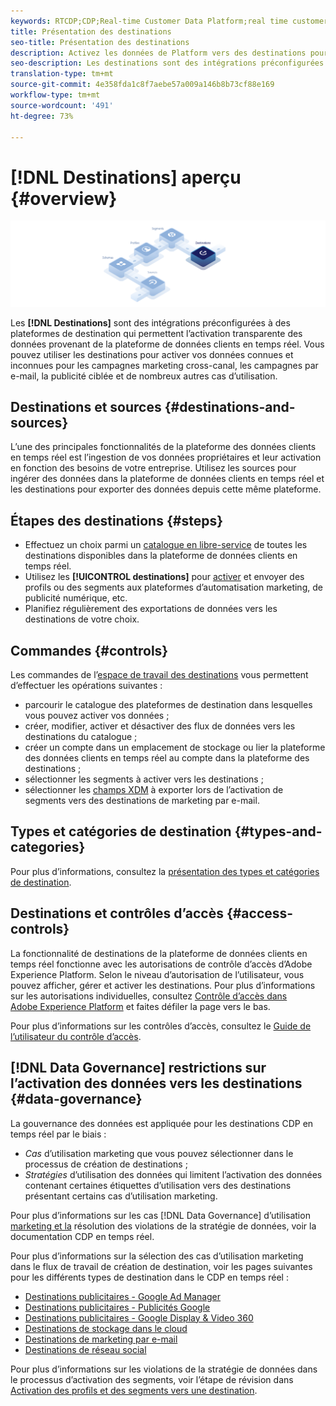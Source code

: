 ```yaml
---
keywords: RTCDP;CDP;Real-time Customer Data Platform;real time customer data platform;real time cdp;cdp;destinations;destination;rtcdp
title: Présentation des destinations
seo-title: Présentation des destinations
description: Activez les données de Platform vers des destinations pour les campagnes marketing intercanaux, les emails, les publicités ciblées, et bien plus encore.
seo-description: Les destinations sont des intégrations préconfigurées à des plateformes de destination qui permettent l’activation transparente des données provenant de la plateforme des données clients en temps réel. Vous pouvez utiliser les destinations dans la plateforme des données clients en temps réel d’Adobe pour activer vos données connues et inconnues pour les campagnes marketing cross-canal, les campagnes par e-mail, la publicité ciblée et de nombreux autres cas d’utilisation.
translation-type: tm+mt
source-git-commit: 4e358fda1c8f7aebe57a009a146b8b73cf88e169
workflow-type: tm+mt
source-wordcount: '491'
ht-degree: 73%

---
```



# [!DNL Destinations] aperçu {#overview}

![Bannière de présentation des destinations](/help/rtcdp/destinations/assets/destinations-overview-banner.png)

Les **[!DNL Destinations]** sont des intégrations préconfigurées à des plateformes de destination qui permettent l’activation transparente des données provenant de la plateforme de données clients en temps réel. Vous pouvez utiliser les destinations pour activer vos données connues et inconnues pour les campagnes marketing cross-canal, les campagnes par e-mail, la publicité ciblée et de nombreux autres cas d’utilisation.

## Destinations et sources {#destinations-and-sources}

L’une des principales fonctionnalités de la plateforme des données clients en temps réel est l’ingestion de vos données propriétaires et leur activation en fonction des besoins de votre entreprise. Utilisez les sources pour ingérer des données dans la plateforme de données clients en temps réel et les destinations pour exporter des données depuis cette même plateforme.

## Étapes des destinations {#steps}

* Effectuez un choix parmi un [catalogue en libre-service](/help/rtcdp/destinations/destinations-catalog.md) de toutes les destinations disponibles dans la plateforme de données clients en temps réel.
* Utilisez les **[!UICONTROL destinations]** pour [activer](/help/rtcdp/destinations/activate-destinations.md) et envoyer des profils ou des segments aux plateformes d’automatisation marketing, de publicité numérique, etc.
* Planifiez régulièrement des exportations de données vers les destinations de votre choix.

## Commandes {#controls}

Les commandes de l’[espace de travail des destinations](/help/rtcdp/destinations/destinations-workspace.md) vous permettent d’effectuer les opérations suivantes :

* parcourir le catalogue des plateformes de destination dans lesquelles vous pouvez activer vos données ;
* créer, modifier, activer et désactiver des flux de données vers les destinations du catalogue ;
* créer un compte dans un emplacement de stockage ou lier la plateforme des données clients en temps réel au compte dans la plateforme des destinations ;
* sélectionner les segments à activer vers les destinations ;
* sélectionner les [champs XDM](../../xdm/home.md) à exporter lors de l’activation de segments vers des destinations de marketing par e-mail.

## Types et catégories de destination {#types-and-categories}

Pour plus d’informations, consultez la [présentation des types et catégories de destination](/help/rtcdp/destinations/destination-types.md).

## Destinations et contrôles d’accès {#access-controls}

La fonctionnalité de destinations de la plateforme de données clients en temps réel fonctionne avec les autorisations de contrôle d’accès d’Adobe Experience Platform. Selon le niveau d’autorisation de l’utilisateur, vous pouvez afficher, gérer et activer les destinations. Pour plus d’informations sur les autorisations individuelles, consultez [Contrôle d’accès dans Adobe Experience Platform](../../access-control/home.md) et faites défiler la page vers le bas.

Pour plus d’informations sur les contrôles d’accès, consultez le [Guide de l’utilisateur du contrôle d’accès](../../access-control/ui/overview.md).

## [!DNL Data Governance] restrictions sur l’activation des données vers les destinations {#data-governance}

La gouvernance des données est appliquée pour les destinations CDP en temps réel par le biais :

* *Cas* d’utilisation marketing que vous pouvez sélectionner dans le processus de création de destinations ;
* *Stratégies* d’utilisation des données qui limitent l’activation des données contenant certaines étiquettes d’utilisation vers des destinations présentant certains cas d’utilisation marketing.

Pour plus d’informations sur les cas [!DNL Data Governance] d’utilisation [marketing et la](/help/rtcdp/privacy/data-governance-overview.md#destinations) résolution des violations [](/help/rtcdp/privacy/data-governance-overview.md#enforcement)de la stratégie de données, voir la documentation CDP en temps réel.

Pour plus d’informations sur la sélection des cas d’utilisation marketing dans le flux de travail de création de destination, voir les pages suivantes pour les différents types de destination dans le CDP en temps réel :

* [Destinations publicitaires - Google Ad Manager ](/help/rtcdp/destinations/google-ad-manager-destination.md)
* [Destinations publicitaires - Publicités Google](/help/rtcdp/destinations/google-ads-destination.md)
* [Destinations publicitaires - Google Display &amp; Video 360 ](/help/rtcdp/destinations/google-dv360-destination.md)
* [Destinations de stockage dans le cloud](/help/rtcdp/destinations/cloud-storage-destinations-workflow.md)
* [Destinations de marketing par e-mail](/help/rtcdp/destinations/email-marketing-destinations.md)
* [Destinations de réseau social](/help/rtcdp/destinations/social-network-destinations-workflow.md)

Pour plus d’informations sur les violations de la stratégie de données dans le processus d’activation des segments, voir l’étape de révision dans [Activation des profils et des segments vers une destination](/help/rtcdp/destinations/activate-destinations.md#review).